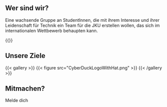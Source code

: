 
## Wer sind wir?

Eine wachsende Gruppe an StudentInnen, die mit ihrem Interesse und ihrer Leidenschaft für Technik ein Team für die JKU erstellen wollen, das sich im internationalen Wettbewerb behaupten kann.


{{<youtube b5ILl7gT4X8>}}

## Unsere Ziele

{{< gallery >}}
  {{< figure src="CyberDuckLogoWithHat.png" >}}
{{< /gallery >}}


## Mitmachen? 

Melde dich